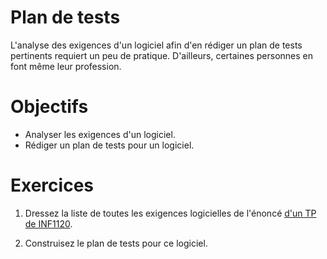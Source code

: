 Plan de tests
=============

L'analyse des exigences d'un logiciel afin d'en rédiger un plan de tests
pertinents requiert un peu de pratique. D'ailleurs, certaines personnes en font
même leur profession.

Objectifs
=========

* Analyser les exigences d'un logiciel.
* Rédiger un plan de tests pour un logiciel.

Exercices
=========

1. Dressez la liste de toutes les exigences logicielles de l'énoncé
   [d'un TP de INF1120](exigences.pdf).

2. Construisez le plan de tests pour ce logiciel.
